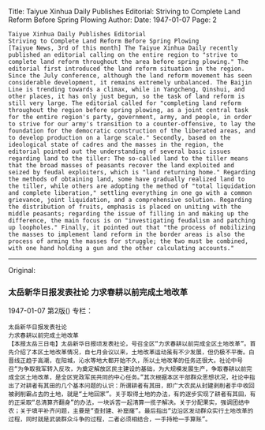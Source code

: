 Title: Taiyue Xinhua Daily Publishes Editorial: Striving to Complete Land Reform Before Spring Plowing
Author:
Date: 1947-01-07
Page: 2

    Taiyue Xinhua Daily Publishes Editorial
    Striving to Complete Land Reform Before Spring Plowing
    [Taiyue News, 3rd of this month] The Taiyue Xinhua Daily recently published an editorial calling on the entire region to "strive to complete land reform throughout the area before spring plowing." The editorial first introduced the land reform situation in the region. Since the July conference, although the land reform movement has seen considerable development, it remains extremely unbalanced. The Baijin Line is trending towards a climax, while in Yangcheng, Qinshui, and other places, it has only just begun, so the task of land reform is still very large. The editorial called for "completing land reform throughout the region before spring plowing, as a joint central task for the entire region's party, government, army, and people, in order to strive for our army's transition to a counter-offensive, to lay the foundation for the democratic construction of the liberated areas, and to develop production on a large scale." Secondly, based on the ideological state of cadres and the masses in the region, the editorial pointed out the understanding of several basic issues regarding land to the tiller: The so-called land to the tiller means that the broad masses of peasants recover the land exploited and seized by feudal exploiters, which is "land returning home." Regarding the methods of obtaining land, some have gradually realized land to the tiller, while others are adopting the method of "total liquidation and complete liberation," settling everything in one go with a common grievance, joint liquidation, and a comprehensive solution. Regarding the distribution of fruits, emphasis is placed on uniting with the middle peasants; regarding the issue of filling in and making up the difference, the main focus is on "investigating feudalism and patching up loopholes." Finally, it pointed out that "the process of mobilizing the masses to implement land reform in the border areas is also the process of arming the masses for struggle; the two must be combined, with one hand holding a gun and the other calculating accounts."



<hr /> 

Original: 


### 太岳新华日报发表社论  力求春耕以前完成土地改革

1947-01-07
第2版()
专栏：

    太岳新华日报发表社论
    力求春耕以前完成土地改革
    【本报太岳三日电】太岳新华日报顷发表社论，号召全区“力求春耕以前完成全区土地改革”。首先介绍了本区土地改革情况，自七月会议以来，土地改革运动虽有不少发展，但仍极不平衡。白晋线正趋于高潮，在阳城，沁水等地大都开始不久，所以土地改革的任务还很大。社论中号召“为争取我军转入反攻，为奠定解放区民主建设的基础，为大规模发展生产，争取春耕以前完成全区土地改革，是全区党政军民共同的中心任务。”其次根据本区干部群众思想状况，社论中指出了对耕者有其田的几个基本问题的认识：所谓耕者有其田，即广大农民从封建剥削者手中收回被剥削霸占去的土地，就是“土地回家”。关于取得土地的办法，有的逐步实现了耕者有其田，有的正采取“总清算齐翻身”的办法，一块诉苦一起清算一揽子解决。关于分配果实，强调团结中农；关于填平补齐问题，主要是“查封建、补窟窿”。最后指出“边沿区发动群众实行土地改革的过程，同时就是武装群众斗争的过程，二者必须相结合，一手持枪一手算账”。
